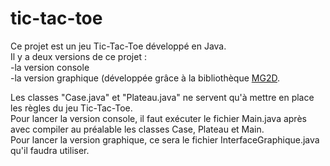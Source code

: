 # tic-tac-toe

Ce projet est un jeu Tic-Tac-Toe développé en Java.<br/>
Il y a deux versions de ce projet :<br/>
-la version console<br/>
-la version graphique (développée grâce à la bibliothèque [MG2D](http://iut.univ-littoral.fr/gitlab/synave/MG2D).<br/>

Les classes "Case.java" et "Plateau.java" ne servent qu'à mettre en place les règles du jeu Tic-Tac-Toe.<br/>
Pour lancer la version console, il faut exécuter le fichier Main.java après avec compiler au préalable les classes Case, Plateau et Main.<br/>
Pour lancer la version graphique, ce sera le fichier InterfaceGraphique.java qu'il faudra utiliser.

